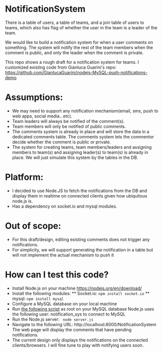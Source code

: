 # NotificationSystem
There is a table of users, a table of teams, and a join table of users to teams, which also has flag of whether the user in the team is a leader of the team.

We would like to build a notification system for when a user comments on something. The system will notify the rest of the team members when the comment is public, and only the leader when the comment is private.

This repo shows a rough draft for a notification system for teams. 
I customized existing code from Gianluca Guarini's repo: https://github.com/GianlucaGuarini/nodejs-MySQL-push-notifications-demo

# Assumptions:
* We may need to support any notification mechanism(email, sms, push to web apps, social media...etc). 
* Team leaders will always be notified of the comment(s).
* Team members will only be notified of public comments. 
* The comments system is already in place and will store the data in a dedicated comments table. 
  The comments system lets the commentor decide whether the comment is public or private.
* The system for creating teams, team members/leaders and assigning members to team(s) and assigning leader(s) to team(s) is already in place. We will just simulate this system by the tables in the DB. 

# Platform:
* I decided to use Node.JS to fetch the notifications from the DB and display them in realtime on connected clients given how ubiquitous node.js is. 
* Has a dependency on socket.io and mysql modules. 

# Out of scope:
* For this draft/design, editing existing comments does not trigger any notifications.
* For simplicity, we will support generating the notification in a table but will not implement the actual mechanism to push it

# How can I test this code?
* Install Node.js on your machine https://nodejs.org/en/download/
* Install the following modules:
** Socket.io: ```npm install socket.io```
** mysql: ```npm install mysql```
* Configure a MySQL database on your local machine
* Run [the following script](sql/create_db.sql) as root on your MySQL database
  Node.js uses the following user: notification_sys to connect to MySQL
* Run the Node.js server: ``` node server.js```
* Navigate to the following URL: http://localhost:8000/NotificationSystem
The web page will display the comments that have pending notifications.
* The current design only displays the notifications on the connected clients/browsers. I will fine tune to play with notifying users soon. 
